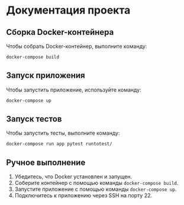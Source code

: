 # Документация проекта

## Сборка Docker-контейнера

Чтобы собрать Docker-контейнер, выполните команду:

```bash
docker-compose build
```

## Запуск приложения

Чтобы запустить приложение, используйте команду:

```bash
docker-compose up
```

## Запуск тестов

Чтобы запустить тесты, выполните команду:

```bash
docker-compose run app pytest runtotest/
```

## Ручное выполнение

1. Убедитесь, что Docker установлен и запущен.
2. Соберите контейнер с помощью команды `docker-compose build`.
3. Запустите приложение с помощью команды `docker-compose up`.
4. Подключитесь к приложению через SSH на порту 22.



